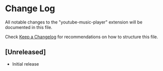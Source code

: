# Change Log

All notable changes to the "youtube-music-player" extension will be documented in this file.

Check [Keep a Changelog](http://keepachangelog.com/) for recommendations on how to structure this file.

## [Unreleased]

- Initial release